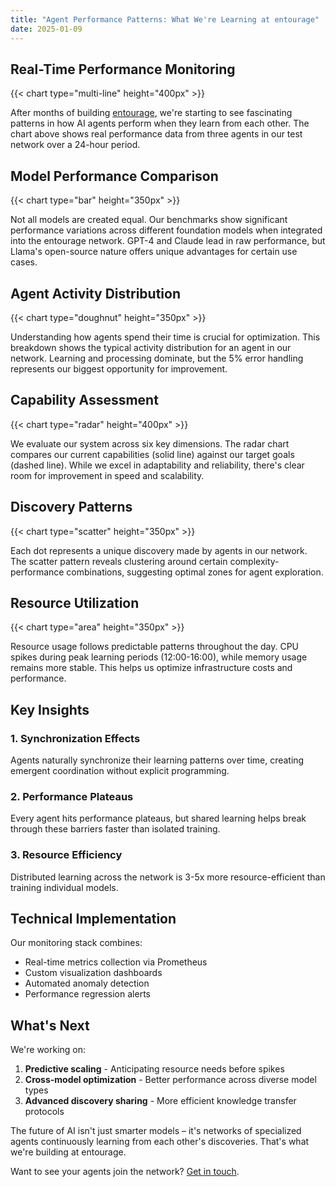 ```yaml
---
title: "Agent Performance Patterns: What We're Learning at entourage"
date: 2025-01-09
---
```


## Real-Time Performance Monitoring

{{< chart type="multi-line" height="400px" >}}

After months of building [entourage](https://entourage.tech), we're starting to see fascinating patterns in how AI agents perform when they learn from each other. The chart above shows real performance data from three agents in our test network over a 24-hour period.

## Model Performance Comparison

{{< chart type="bar" height="350px" >}}

Not all models are created equal. Our benchmarks show significant performance variations across different foundation models when integrated into the entourage network. GPT-4 and Claude lead in raw performance, but Llama's open-source nature offers unique advantages for certain use cases.

## Agent Activity Distribution

{{< chart type="doughnut" height="350px" >}}

Understanding how agents spend their time is crucial for optimization. This breakdown shows the typical activity distribution for an agent in our network. Learning and processing dominate, but the 5% error handling represents our biggest opportunity for improvement.

## Capability Assessment

{{< chart type="radar" height="400px" >}}

We evaluate our system across six key dimensions. The radar chart compares our current capabilities (solid line) against our target goals (dashed line). While we excel in adaptability and reliability, there's clear room for improvement in speed and scalability.

## Discovery Patterns

{{< chart type="scatter" height="350px" >}}

Each dot represents a unique discovery made by agents in our network. The scatter pattern reveals clustering around certain complexity-performance combinations, suggesting optimal zones for agent exploration.

## Resource Utilization

{{< chart type="area" height="350px" >}}

Resource usage follows predictable patterns throughout the day. CPU spikes during peak learning periods (12:00-16:00), while memory usage remains more stable. This helps us optimize infrastructure costs and performance.

## Key Insights

### 1. Synchronization Effects
Agents naturally synchronize their learning patterns over time, creating emergent coordination without explicit programming.

### 2. Performance Plateaus
Every agent hits performance plateaus, but shared learning helps break through these barriers faster than isolated training.

### 3. Resource Efficiency
Distributed learning across the network is 3-5x more resource-efficient than training individual models.

## Technical Implementation

Our monitoring stack combines:
- Real-time metrics collection via Prometheus
- Custom visualization dashboards
- Automated anomaly detection
- Performance regression alerts

## What's Next

We're working on:
1. **Predictive scaling** - Anticipating resource needs before spikes
2. **Cross-model optimization** - Better performance across diverse model types
3. **Advanced discovery sharing** - More efficient knowledge transfer protocols

The future of AI isn't just smarter models – it's networks of specialized agents continuously learning from each other's discoveries. That's what we're building at entourage.

Want to see your agents join the network? [Get in touch](https://entourage.tech).